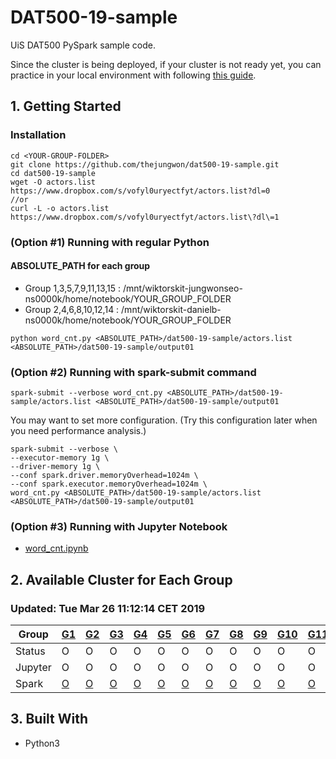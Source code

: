 # DAT500-19-sample
UiS DAT500 PySpark sample code.

Since the cluster is being deployed, if your cluster is not ready yet, you can practice in your local environment with following [this guide](https://github.com/thejungwon/dat500-19-sample/blob/master/pyspark-test.pdf).

## 1. Getting Started
### Installation
```
cd <YOUR-GROUP-FOLDER>
git clone https://github.com/thejungwon/dat500-19-sample.git
cd dat500-19-sample
wget -O actors.list https://www.dropbox.com/s/vofyl0uryectfyt/actors.list?dl=0
//or 
curl -L -o actors.list https://www.dropbox.com/s/vofyl0uryectfyt/actors.list\?dl\=1
```
### (Option #1) Running with regular Python
#### ABSOLUTE_PATH for each group
- Group 1,3,5,7,9,11,13,15 : /mnt/wiktorskit-jungwonseo-ns0000k/home/notebook/YOUR_GROUP_FOLDER
- Group 2,4,6,8,10,12,14 : /mnt/wiktorskit-danielb-ns0000k/home/notebook/YOUR_GROUP_FOLDER
```
python word_cnt.py <ABSOLUTE_PATH>/dat500-19-sample/actors.list <ABSOLUTE_PATH>/dat500-19-sample/output01
```

### (Option #2) Running with spark-submit command

```
spark-submit --verbose word_cnt.py <ABSOLUTE_PATH>/dat500-19-sample/actors.list <ABSOLUTE_PATH>/dat500-19-sample/output01
```
You may want to set more configuration.
(Try this configuration later when you need performance analysis.)
```
spark-submit --verbose \
--executor-memory 1g \
--driver-memory 1g \
--conf spark.driver.memoryOverhead=1024m \
--conf spark.executor.memoryOverhead=1024m \
word_cnt.py <ABSOLUTE_PATH>/dat500-19-sample/actors.list <ABSOLUTE_PATH>/dat500-19-sample/output01
```

### (Option #3) Running with Jupyter Notebook
- [word_cnt.ipynb](https://github.com/thejungwon/dat500-19-sample/blob/master/word_cnt.ipynb)


## 2. Available Cluster for Each Group 
### Updated: Tue Mar 26 11:12:14 CET 2019
| Group | [G1](https://group1-jp.wiktorskit.sigma2.no) | [G2](https://group2-jp.wiktorskit.sigma2.no) | [G3](https://group3-jp.wiktorskit.sigma2.no) | [G4](https://group4-jp.wiktorskit.sigma2.no) | [G5](https://group5-jp.wiktorskit.sigma2.no) | [G6](https://group6-jp.wiktorskit.sigma2.no) | [G7](https://group7-jp.wiktorskit.sigma2.no) | [G8](https://group8-jp.wiktorskit.sigma2.no) | [G9](https://group9-jp.wiktorskit.sigma2.no) | [G10](https://group10-jp.wiktorskit.sigma2.no) | [G11](https://group11-jp.wiktorskit.sigma2.no) | [G12](https://group12-jp.wiktorskit.sigma2.no) | [G13](https://group13-jp.wiktorskit.sigma2.no) | [G14](https://group14-jp.wiktorskit.sigma2.no) | [G15](https://group15-jp.wiktorskit.sigma2.no) |
| --- | --- | --- | --- | --- | --- | --- | --- | --- | --- | --- | --- | --- | --- | --- | --- |
| Status  | O | O | O | O | O | O | O | O | O | O | O | O | O | O | O |
| Jupyter | O | O | O | O | O | O | O | O | O | O | O | O | O | O | O |
| Spark   | [O](https://group1-sp.wiktorskit.sigma2.no) | [O](https://group2-sp.wiktorskit.sigma2.no) | [O](https://group3-sp.wiktorskit.sigma2.no) | [O](https://group4-sp.wiktorskit.sigma2.no) | [O](https://group5-sp.wiktorskit.sigma2.no) | [O](https://group6-sp.wiktorskit.sigma2.no) | [O](https://group7-sp.wiktorskit.sigma2.no) | [O](https://group8-sp.wiktorskit.sigma2.no) | [O](https://group9-sp.wiktorskit.sigma2.no) | [O](https://group10-sp.wiktorskit.sigma2.no) | [O](https://group11-sp.wiktorskit.sigma2.no) | [O](https://group12-sp.wiktorskit.sigma2.no) | [O](https://group13-sp.wiktorskit.sigma2.no) | [O](https://group14-sp.wiktorskit.sigma2.no) | [O](https://group15-sp.wiktorskit.sigma2.no) |

## 3. Built With

* Python3

